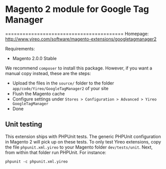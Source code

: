 # Magento 2 module for Google Tag Manager
=========================================
Homepage: http://www.yireo.com/software/magento-extensions/googletagmanager2

Requirements:
* Magento 2.0.0 Stable

We recommend `composer` to install this package. However, if you want a manual copy instead, these are the steps:
* Upload the files in the `source/` folder to the folder `app/code/Yireo/GoogleTagManager2` of your site
* Flush the Magento cache
* Configure settings under `Stores > Configuration > Advanced > Yireo GoogleTagManager`
* Done

## Unit testing
This extension ships with PHPUnit tests. The generic PHPUnit configuration in Magento 2 will pick up on these tests. To only
test Yireo extensions, copy the file `phpunit.xml.yireo` to your Magento folder `dev/tests/unit`. Next, from within that folder run PHPUnit. For instance:

    phpunit -c phpunit.xml.yireo
